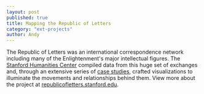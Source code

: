 ```yaml
---
layout: post
published: true
title: Mapping the Republic of Letters
category: "ext-projects"
author: Andy
---
```


The Republic of Letters was an international correspondence network including many of the Enlightenment's major intellectual figures. The [Stanford Humanities Center](http://shc.stanford.edu/digital-humanities) compiled data from this huge set of exchanges and, through an extensive series of [case studies](http://republicofletters.stanford.edu/casestudies/index.html), crafted visualizations to illuminate the movements and relationships behind them. View more about the project at [republicofletters.stanford.edu](http://republicofletters.stanford.edu/).